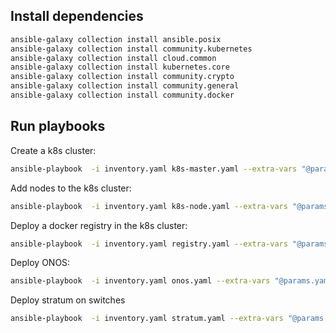 ## Install dependencies
```bash
ansible-galaxy collection install ansible.posix
ansible-galaxy collection install community.kubernetes
ansible-galaxy collection install cloud.common
ansible-galaxy collection install kubernetes.core
ansible-galaxy collection install community.crypto
ansible-galaxy collection install community.general
ansible-galaxy collection install community.docker
```

## Run playbooks

Create a k8s cluster:
```bash
ansible-playbook  -i inventory.yaml k8s-master.yaml --extra-vars "@params.yaml"
```

Add nodes to the k8s cluster:
```bash
ansible-playbook  -i inventory.yaml k8s-node.yaml --extra-vars "@params.yaml"
```

Deploy a docker registry in the k8s cluster:

```bash
ansible-playbook  -i inventory.yaml registry.yaml --extra-vars "@params.yaml"
```

Deploy ONOS:
```bash
ansible-playbook  -i inventory.yaml onos.yaml --extra-vars "@params.yaml"
```

Deploy stratum on switches
```bash
ansible-playbook  -i inventory.yaml stratum.yaml --extra-vars "@params.yaml"
```